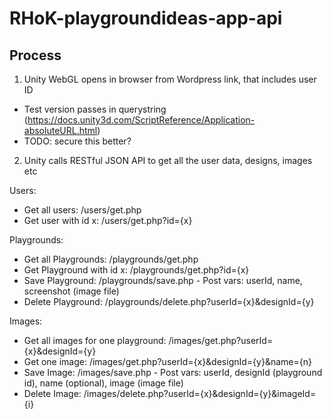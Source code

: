 # RHoK-playgroundideas-app-api


## Process
1. Unity WebGL opens in browser from Wordpress link, that includes user ID
  - Test version passes in querystring (https://docs.unity3d.com/ScriptReference/Application-absoluteURL.html)
  - TODO: secure this better?

2. Unity calls RESTful JSON API to get all the user data, designs, images etc

 Users:
  - Get all users: /users/get.php
  - Get user with id x: /users/get.php?id={x}

 Playgrounds:
  - Get all Playgrounds: /playgrounds/get.php
  - Get Playground with id x: /playgrounds/get.php?id={x}
  - Save Playground: /playgrounds/save.php
		- Post vars: userId, name, screenshot (image file)
  - Delete Playground: /playgrounds/delete.php?userId={x}&designId={y}

 Images:
  - Get all images for one playground: /images/get.php?userId={x}&designId={y}
  - Get one image: /images/get.php?userId={x}&designId={y}&name={n}
  - Save Image: /images/save.php
		- Post vars: userId, designId (playground id), name (optional), image (image file)
  - Delete Image: /images/delete.php?userId={x}&designId={y}&imageId={i}
